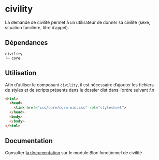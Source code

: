 # civility

La demande de civilité permet à un utilisateur de donner sa civilité (sexe, situation familière, titre d’appel).

## Dépendances
```shell
civility
└─ core
```

## Utilisation
Afin d’utiliser le composant `civility`, il est nécessaire d’ajouter les fichiers de styles et de scripts présents dans le dossier dist dans l'ordre suivant :\n
```html
<html>
  <head>
    <link href="css/core/core.min.css" rel="stylesheet">
  </head>
  <body>
  </body>
</html>
```

## Documentation

Consulter [la documentation](https://www.systeme-de-design.gouv.fr/version-courante/fr/modeles/blocs-fonctionnels/civilite) sur le module Bloc fonctionnel de civilité